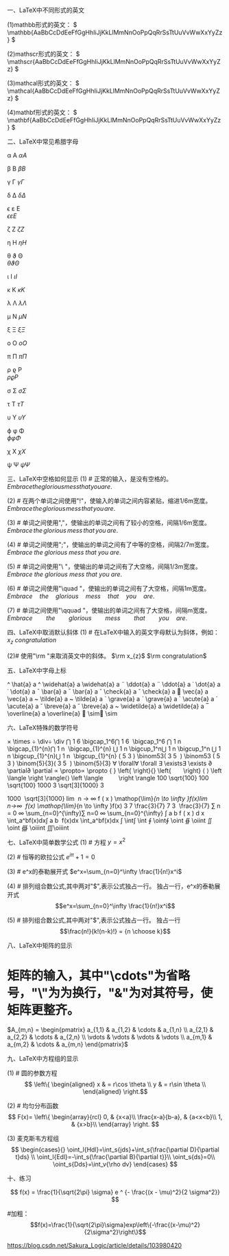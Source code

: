 一、LaTeX中不同形式的英文

(1)mathbb形式的英文：
$
\mathbb{AaBbCcDdEeFfGgHhIiJjKkLlMmNnOoPpQqRrSsTtUuVvWwXxYyZz}
$

(2)mathscr形式的英文：
$
\mathscr{AaBbCcDdEeFfGgHhIiJjKkLlMmNnOoPpQqRrSsTtUuVvWwXxYyZz}
$

(3)mathcal形式的英文：
$
\mathcal{AaBbCcDdEeFfGgHhIiJjKkLlMmNnOoPpQqRrSsTtUuVvWwXxYyZz}
$

(4)mathbf形式的英文：
$
\mathbf{AaBbCcDdEeFfGgHhIiJjKkLlMmNnOoPpQqRrSsTtUuVvWwXxYyZz}
$

二、LaTeX中常见希腊字母

α A	
$\alpha A$	   

β B	
$\beta B$	 

γ Γ	
$\gamma \Gamma$	  

δ Δ	
$\delta \Delta$	    

ϵ ε E	
$\epsilon \varepsilon E$	

ζ Z	
$\zeta Z$	        

η H	
$\eta H$	   

θ ϑ Θ	
$\theta \vartheta \Theta$	

ι I	
$\iota I$	        

κ K	
$\kappa K$	     

λ Λ	
$\lambda \Lambda$	      

μ N	
$\mu N$

ξ Ξ	
$\xi \Xi$

o O	
$o O$

π Π	
$\pi \Pi$

ρ ϱ P	
$\rho \varrho P$

σ Σ	
$\sigma \Sigma$

τ T	
$\tau T$

υ Υ	
$\upsilon \Upsilon$

ϕ φ Φ	
$\phi \varphi \Phi$

χ X	
$\chi X$

ψ Ψ	
$\psi \Psi$


三、LaTeX中空格如何显示
(1) # 正常的输入，是没有空格的。
$Embrace the glorious mess that you are.$

(2) # 在两个单词之间使用"\!"，使输入的单词之间内容紧贴，缩进1/6m宽度。
$Embrace\!the\!glorious\!mess\!that\!you\!are.$

(3) # 单词之间使用"\,"，使输出的单词之间有了较小的空格，间隔1/6m宽度。
$Embrace\,the\,glorious\,mess\,that\,you\,are.$

(4) # 单词之间使用"\;"，使输出的单词之间有了中等的空格，间隔2/7m宽度。
$Embrace\;the\;glorious\;mess\;that\;you\;are.$

(5) # 单词之间使用"\ "，使输出的单词之间有了大空格，间隔1/3m宽度。
$Embrace\ the\ glorious\ mess\ that\ you\ are.$

(6) # 单词之间使用"\quad "，使输出的单词之间有了大空格，间隔1m宽度。
$Embrace\quad the\quad glorious\quad mess\quad that\quad you\quad are.$

(7) # 单词之间使用"\qquad "，使输出的单词之间有了大空格，间隔m宽度。
$Embrace\qquad the\qquad glorious\qquad mess\qquad that\qquad you\quad are.$

四、LaTeX中取消默认斜体
(1) # 在LaTeX中输入的英文字母默认为斜体，例如：
	$x_{z}$ 
	$congratulation$

(2)# 使用"\rm "来取消英文中的斜体。
	$\rm x_{z}$
	$\rm congratulation$

五、LaTeX中字母上标

^
 	\hat{a}	a ^ \widehat{a} 
a
 	\widehat{a}
a ¨ \ddot{a} 
a
¨
 	\ddot{a}	a ˙ \dot{a} 
a
˙
 	\dot{a}
a ˉ \bar{a} 
a
ˉ
 	\bar{a}	a ˇ \check{a} 
a
ˇ
 	\check{a}
a ⃗ \vec{a} 
a
 	\vec{a}	a ~ \tilde{a} 
a
~
 	\tilde{a}
a ˋ \grave{a} 
a
ˋ
 	\grave{a}	a ˊ \acute{a} 
a
ˊ
 	\acute{a}
a ˘ \breve{a} 
a
˘
 	\breve{a}	a ~ \widetilde{a} 
a
 	\widetilde{a}
a ‾ \overline{a} 
a
 	\overline{a}	∼ \sim∼	\sim
    

六、LaTeX特殊的数学符号

×	\times	÷ \div÷	\div
⋂ 1 6 \bigcap_1^6⋂ 
1
6
​
 	\bigcap_1^6	⋂ 1 n \bigcap_{1}^{n}⋂ 
1
n
​
 	\bigcap_{1}^{n}
⋃ 1 n \bigcup_1^n⋃ 
1
n
​
 	\bigcup_1^n	⋃ 1 n \bigcup_{1}^{n}⋃ 
1
n
​
 	\bigcup_{1}^{n}
( 5 3 ) \binom53( 
3
5
​
 )	\binom53	( 5 3 ) \binom{5}{3}( 
3
5
​
 )	\binom{5}{3}
∀ \forall∀	\forall	∃ \exists∃	\exists
∂ \partial∂	\partial	∝ \propto∝	\propto
{ } \left\{ \right\}{}	\left\{  \right\}	⟨ ⟩ \left \langle \right \rangle⟨⟩	\left \langle    \right \rangle
100 \sqrt{100} 
100
​
 	\sqrt{100}	1000 3 \sqrt[3]{1000} 
3
  
1000
​
 	\sqrt[3]{1000}
lim ⁡ n → ∞ f ( x ) \mathop{\lim}_{n \to \infty }f(x)lim 
n→∞
​
 f(x)	\mathop{\lim}_{n \to \infty }f(x)	3 7 \frac{3}{7} 
7
3
​
 	\frac{3}{7}
∑ n = 0 ∞ \sum_{n=0}^{\infty}∑ 
n=0
∞
​
 	\sum_{n=0}^{\infty}	∫ a b f ( x ) d x \int_a^bf(x)dx∫ 
a
b
​
 f(x)dx	\int_a^bf(x)dx
∫ \int∫	\int	∮ \oint∮	\oint
∯ \oiint 
∬
​
 	\oint	∰ \oiiint 
∭
​
 	\oiiint
    



七、LaTeX中简单数学公式
(1) # 方程
$y=x^2$

(2) # 恒等的欧拉公式
$e^{i\pi} + 1 = 0$

(3) # e^x的泰勒展开式
$e^x=\sum_{n=0}^\infty \frac{1}{n!}x^i$

(4) # 排列组合数公式,其中两对"$",表示公式独占一行。
独占一行，e^x的泰勒展开式  $$e^x=\sum_{n=0}^\infty \frac{1}{n!}x^i$$

(5) # 排列组合数公式,其中两对"$",表示公式独占一行。
独占一行  $$\frac{n!}{k!(n-k)!} = {n \choose k}$$



八、LaTeX中矩阵的显示
# 矩阵的输入，其中"\cdots"为省略号，"\\"为为换行，"&"为对其符号，使矩阵更整齐。
$A_{m,n} = 
\begin{pmatrix}
a_{1,1} & a_{1,2} & \cdots & a_{1,n} \\     
a_{2,1} & a_{2,2} & \cdots & a_{2,n} \\     
\vdots & \vdots & \vdots & \vdots    \\
a_{m,1} & a_{m,2} & \cdots & a_{m,n} 
\end{pmatrix}$



九、LaTeX中方程组的显示

(1) # 圆的参数方程
$$ \left\{
         \begin{aligned}
         x & =  r\cos \theta \\
         y & = r\sin \theta \\
         \end{aligned}
\right.$$

(2) # 均匀分布函数
$$ F(x)=
\left\{
       \begin{array}{rcl}
		0,       & {x<a}\\
		\frac{x-a}{b-a},     & {a<x<b}\\
	    1,    & {x>b}\\
       \end{array} 
\right. $$

(3) 麦克斯韦方程组
$$
\begin{cases}{}
\oint_l{Hdl}=\int_s{jds}+\int_s{\frac{\partial D}{\partial t}ds} \\ 
\oint_l{Edl}=-\int_s{\frac{\partial B}{\partial t}}\\
\oint_s{ds}=0\\
\oint_s{Dds}=\int_v{\rho dv}
\end{cases}
$$


十、练习

$$
f(x) = \frac{1}{\sqrt{2\pi} \sigma} e ^ {- \frac{(x - \mu)^2}{2 \sigma^2}}
$$

#加粗：$$f(x)=\frac{1}{\sqrt{2\pi}\sigma}exp\left\{-\frac{(x-\mu)^2}{2\sigma^2}\right\}$$



https://blog.csdn.net/Sakura_Logic/article/details/103980420